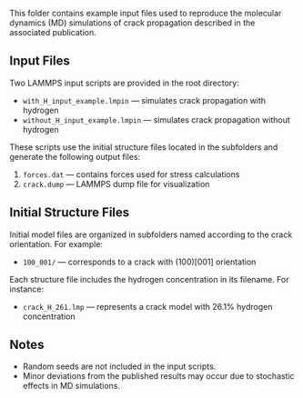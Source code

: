 This folder contains example input files used to reproduce the molecular dynamics (MD) simulations of crack propagation described in the associated publication.

## Input Files

Two LAMMPS input scripts are provided in the root directory:

- `with_H_input_example.lmpin` — simulates crack propagation with hydrogen  
- `without_H_input_example.lmpin` — simulates crack propagation without hydrogen  

These scripts use the initial structure files located in the subfolders and generate the following output files:

1. `forces.dat` — contains forces used for stress calculations  
2. `crack.dump` — LAMMPS dump file for visualization

## Initial Structure Files

Initial model files are organized in subfolders named according to the crack orientation. For example:

- `100_001/` — corresponds to a crack with (100)[001] orientation

Each structure file includes the hydrogen concentration in its filename. For instance:

- `crack_H_261.lmp` — represents a crack model with 26.1% hydrogen concentration

## Notes

- Random seeds are not included in the input scripts.  
- Minor deviations from the published results may occur due to stochastic effects in MD simulations.

